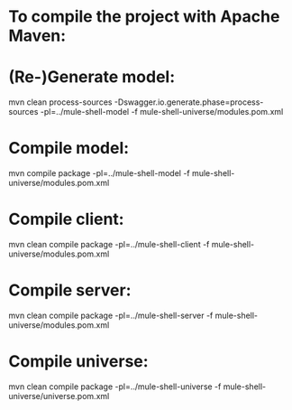 # To compile the project with Apache Maven:

# (Re-)Generate model:
mvn clean process-sources -Dswagger.io.generate.phase=process-sources -pl=../mule-shell-model -f mule-shell-universe/modules.pom.xml

# Compile model:
mvn compile package -pl=../mule-shell-model -f mule-shell-universe/modules.pom.xml

# Compile client:
mvn clean compile package -pl=../mule-shell-client -f mule-shell-universe/modules.pom.xml

# Compile server:
mvn clean compile package -pl=../mule-shell-server -f mule-shell-universe/modules.pom.xml

# Compile universe:
mvn clean compile package -pl=../mule-shell-universe -f mule-shell-universe/universe.pom.xml
